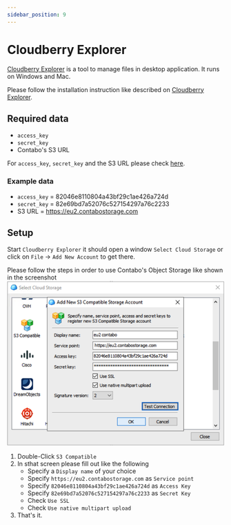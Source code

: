 ```yaml
---
sidebar_position: 9
---
```


# Cloudberry Explorer

[Cloudberry Explorer](https://www.msp360.com/explorer.aspx) is a tool to manage files in desktop application. It runs on Windows and Mac.

Please follow the installation instruction like described on [Cloudberry Explorer](https://www.msp360.com/explorer.aspx).

## Required data

* `access_key`
* `secret_key`
* Contabo's S3 URL

For `access_key`, `secret_key` and the S3 URL please check [here](/docs/Object-Storage/s3-connection-settings).

### Example data

* `access_key` = 82046e8110804a43bf29c1ae426a724d
* `secret_key` = 82e69bd7a52076c527154297a76c2233
* S3 URL = https://eu2.contabostorage.com

## Setup

Start `Cloudberry Explorer` it should open a window `Select Cloud Storage` or click on `File` -> `Add New Account` to get there.

Please follow the steps in order to use Contabo's Object Storage like shown in the screenshot ![S3 Credentials](/img/products/object-storage/tools/cloudberry-explorer/cloudberry-explorer-settings.png)

1. Double-Click  `S3 Compatible`
2. In sthat screen please fill out like the following
   * Specify a `Display name` of your choice
   * Specify `https://eu2.contabostorage.com` as `Service point`
   * Specify `82046e8110804a43bf29c1ae426a724d` as `Access Key`
   * Specify `82e69bd7a52076c527154297a76c2233` as `Secret Key`
   * Check `Use SSL`
   * Check `Use native multipart upload`
3. That's it.
